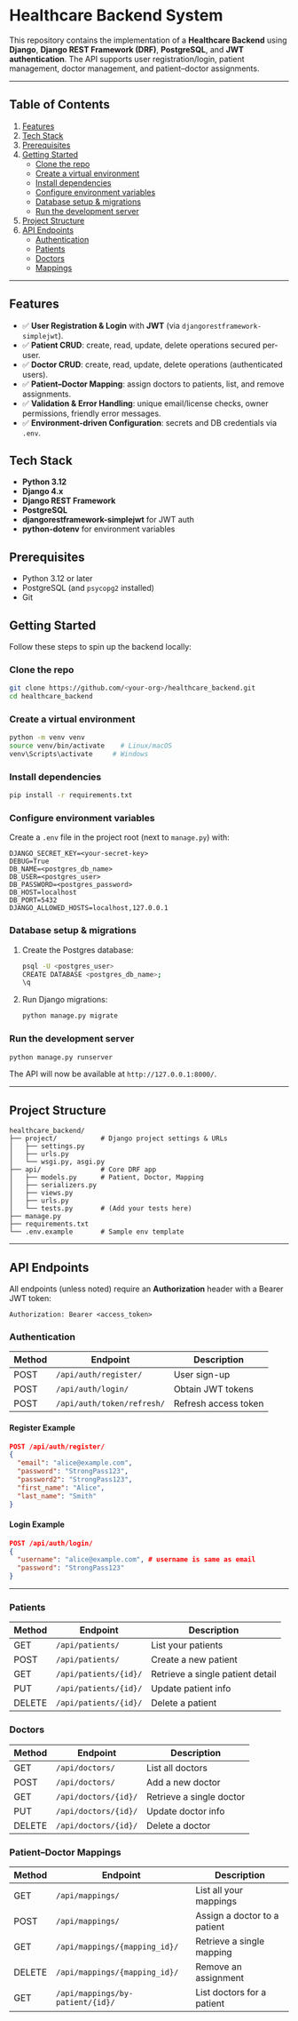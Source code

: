 # Healthcare Backend System

This repository contains the implementation of a **Healthcare Backend** using **Django**, **Django REST Framework (DRF)**, **PostgreSQL**, and **JWT authentication**. The API supports user registration/login, patient management, doctor management, and patient–doctor assignments.

---

## Table of Contents

1. [Features](#features)
2. [Tech Stack](#tech-stack)
3. [Prerequisites](#prerequisites)
4. [Getting Started](#getting-started)
   - [Clone the repo](#clone-the-repo)
   - [Create a virtual environment](#create-a-virtual-environment)
   - [Install dependencies](#install-dependencies)
   - [Configure environment variables](#configure-environment-variables)
   - [Database setup & migrations](#database-setup--migrations)
   - [Run the development server](#run-the-development-server)
5. [Project Structure](#project-structure)
6. [API Endpoints](#api-endpoints)
   - [Authentication](#authentication)
   - [Patients](#patients)
   - [Doctors](#doctors)
   - [Mappings](#mappings)


---

## Features

- ✅ **User Registration & Login** with **JWT** (via `djangorestframework-simplejwt`).
- ✅ **Patient CRUD**: create, read, update, delete operations secured per-user.
- ✅ **Doctor CRUD**: create, read, update, delete operations (authenticated users).
- ✅ **Patient–Doctor Mapping**: assign doctors to patients, list, and remove assignments.
- ✅ **Validation & Error Handling**: unique email/license checks, owner permissions, friendly error messages.
- ✅ **Environment-driven Configuration**: secrets and DB credentials via `.env`.

## Tech Stack

- **Python 3.12**
- **Django 4.x**
- **Django REST Framework**
- **PostgreSQL**
- **djangorestframework-simplejwt** for JWT auth
- **python-dotenv** for environment variables

## Prerequisites

- Python 3.12 or later
- PostgreSQL (and `psycopg2` installed)
- Git

## Getting Started

Follow these steps to spin up the backend locally:

### Clone the repo

```bash
git clone https://github.com/<your-org>/healthcare_backend.git
cd healthcare_backend
```

### Create a virtual environment

```bash
python -m venv venv
source venv/bin/activate    # Linux/macOS
venv\Scripts\activate     # Windows
```

### Install dependencies

```bash
pip install -r requirements.txt
```

### Configure environment variables

Create a `.env` file in the project root (next to `manage.py`) with:

```dotenv
DJANGO_SECRET_KEY=<your-secret-key>
DEBUG=True
DB_NAME=<postgres_db_name>
DB_USER=<postgres_user>
DB_PASSWORD=<postgres_password>
DB_HOST=localhost
DB_PORT=5432
DJANGO_ALLOWED_HOSTS=localhost,127.0.0.1
```

### Database setup & migrations

1. Create the Postgres database:
   ```bash
   psql -U <postgres_user>
   CREATE DATABASE <postgres_db_name>;
   \q
   ```
2. Run Django migrations:
   ```bash
   python manage.py migrate
   ```

### Run the development server

```bash
python manage.py runserver
```

The API will now be available at `http://127.0.0.1:8000/`.

---

## Project Structure

```
healthcare_backend/
├── project/           # Django project settings & URLs
│   ├── settings.py
│   ├── urls.py
│   └── wsgi.py, asgi.py
├── api/               # Core DRF app
│   ├── models.py      # Patient, Doctor, Mapping
│   ├── serializers.py
│   ├── views.py
│   ├── urls.py
│   └── tests.py       # (Add your tests here)
├── manage.py
├── requirements.txt
└── .env.example       # Sample env template
```

---

## API Endpoints

All endpoints (unless noted) require an **Authorization** header with a Bearer JWT token:

```
Authorization: Bearer <access_token>
```

### Authentication

| Method | Endpoint                  | Description             |
| ------ | ------------------------- | ----------------------- |
| POST   | `/api/auth/register/`     | User sign-up            |
| POST   | `/api/auth/login/`        | Obtain JWT tokens       |
| POST   | `/api/auth/token/refresh/`| Refresh access token    |

#### Register Example

```json
POST /api/auth/register/
{
  "email": "alice@example.com",
  "password": "StrongPass123",
  "password2": "StrongPass123",
  "first_name": "Alice",
  "last_name": "Smith"
}
```

#### Login Example

```json
POST /api/auth/login/
{
  "username": "alice@example.com", # username is same as email
  "password": "StrongPass123"
}
```

---

### Patients

| Method | Endpoint                  | Description                        |
| ------ | ------------------------- | ---------------------------------- |
| GET    | `/api/patients/`          | List your patients                 |
| POST   | `/api/patients/`          | Create a new patient               |
| GET    | `/api/patients/{id}/`     | Retrieve a single patient detail   |
| PUT    | `/api/patients/{id}/`     | Update patient info                |
| DELETE | `/api/patients/{id}/`     | Delete a patient                   |

### Doctors

| Method | Endpoint                  | Description                        |
| ------ | ------------------------- | ---------------------------------- |
| GET    | `/api/doctors/`           | List all doctors                   |
| POST   | `/api/doctors/`           | Add a new doctor                   |
| GET    | `/api/doctors/{id}/`      | Retrieve a single doctor           |
| PUT    | `/api/doctors/{id}/`      | Update doctor info                 |
| DELETE | `/api/doctors/{id}/`      | Delete a doctor                    |

### Patient–Doctor Mappings

| Method | Endpoint                            | Description                     |
| ------ | ----------------------------------- | ------------------------------- |
| GET    | `/api/mappings/`                    | List all your mappings          |
| POST   | `/api/mappings/`                    | Assign a doctor to a patient    |
| GET    | `/api/mappings/{mapping_id}/`       | Retrieve a single mapping       |
| DELETE | `/api/mappings/{mapping_id}/`       | Remove an assignment            |
| GET    | `/api/mappings/by-patient/{id}/`    | List doctors for a patient      |

